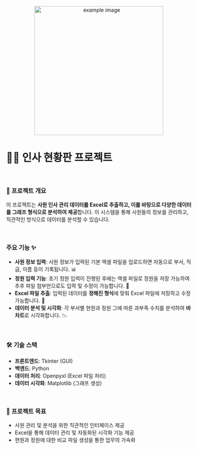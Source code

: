 <div align="center">
  <img src="https://github.com/user-attachments/assets/d417c56d-7332-450f-b257-c10eb2a0e2b5" alt="example image" width="350" />
</div>


# 🧑‍💼 인사 현황판 프로젝트

<br>

### 📜 프로젝트 개요
이 프로젝트는 **사원 인사 관리 데이터를 Excel로 추출하고, 이를 바탕으로 다양한 데이터를 그래프 형식으로 분석하여 제공**합니다. 이 시스템을 통해 사원들의 정보를 관리하고, 직관적인 방식으로 데이터를 분석할 수 있습니다.

<br>

### 주요 기능 ✨
- **사원 정보 입력**: 사원 정보가 입력된 기본 엑셀 파일을 업로드하면 자동으로 부서, 직급, 이름 등이 기록됩니다. 📊<br>
- **정원 입력 기능**: 초기 정원 입력이 진행된 후에는 엑셀 파일로 정원을 저장 가능하여 추후 파일 첨부만으로도 입력 및 수정이 가능합니다. 👩 <br>
- **Excel 파일 추출**: 입력된 데이터를 **정해진 형식**에 맞춰 Excel 파일에 저장하고 수정 가능합니다. 📂
- **데이터 분석 및 시각화**: 각 부서별 현원과 정원 그에 따른 과부족 수치를 분석하여 **바 차트**로 시각화합니다. 📉 <br>
<br>

### 🛠️ 기술 스택
- **프론트엔드**: Tkinter (GUI) <br>
- **백엔드**: Python<br>
- **데이터 처리**: Openpyxl (Excel 파일 처리)<br>
- **데이터 시각화**: Matplotlib (그래프 생성)
<br>

### 🎯 프로젝트 목표
- 사원 관리 및 분석을 위한 직관적인 인터페이스 제공
- Excel을 통해 데이터 관리 및 자동화된 시각화 기능 제공
- 현원과 정원에 대한 비교 파일 생성을 통한 업무의 가속화
